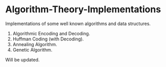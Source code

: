 # Algorithm-Theory-Implementations
Implementations of some well known algorithms and data structures.  

1. Algorithmic Encoding and Decoding.
2. Huffman Coding (with Decoding).
3. Annealing Algorithm.
4. Genetic Algorithm.
  
Will be updated.
